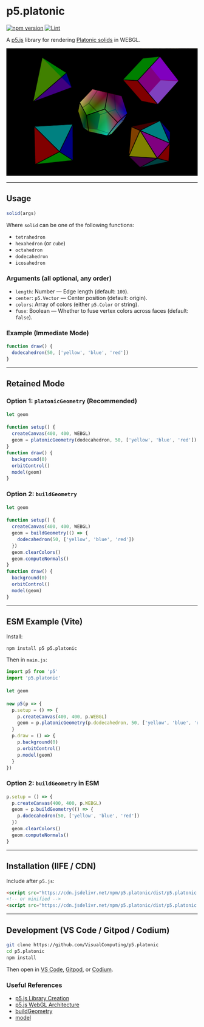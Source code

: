 # p5.platonic

[![npm version](https://img.shields.io/npm/v/p5.platonic.svg)](https://www.npmjs.com/package/p5.platonic)
[![Lint](https://img.shields.io/badge/lint-markdownlint-brightgreen)](https://github.com/DavidAnson/markdownlint)

A [p5.js](https://p5js.org/) library for rendering [Platonic solids](https://en.wikipedia.org/wiki/Platonic_solid) in WEBGL.

![Platonic solids.](p5.platonic.png)

---

## Usage

```js
solid(args)
```

Where `solid` can be one of the following functions:

- `tetrahedron`
- `hexahedron` (or `cube`)
- `octahedron`
- `dodecahedron`
- `icosahedron`

### Arguments (all optional, any order)
- `length`: Number — Edge length (default: `100`).
- `center`: `p5.Vector` — Center position (default: origin).
- `colors`: Array of colors (either `p5.Color` or string).
- `fuse`: Boolean — Whether to fuse vertex colors across faces (default: `false`).

### Example (Immediate Mode)

```js
function draw() {
  dodecahedron(50, ['yellow', 'blue', 'red'])
}
```

---

## Retained Mode

### Option 1: `platonicGeometry` (Recommended)

```js
let geom

function setup() {
  createCanvas(400, 400, WEBGL)
  geom = platonicGeometry(dodecahedron, 50, ['yellow', 'blue', 'red'])
}
function draw() {
  background(0)
  orbitControl()
  model(geom)
}
```

### Option 2: `buildGeometry`

```js
let geom

function setup() {
  createCanvas(400, 400, WEBGL)
  geom = buildGeometry(() => {
    dodecahedron(50, ['yellow', 'blue', 'red'])
  })
  geom.clearColors()
  geom.computeNormals()
}
function draw() {
  background(0)
  orbitControl()
  model(geom)
}
```

---

## ESM Example (Vite)

Install:

```bash
npm install p5 p5.platonic
```

Then in `main.js`:

```js
import p5 from 'p5'
import 'p5.platonic'

let geom

new p5(p => {
  p.setup = () => {
    p.createCanvas(400, 400, p.WEBGL)
    geom = p.platonicGeometry(p.dodecahedron, 50, ['yellow', 'blue', 'red'])
  }
  p.draw = () => {
    p.background(0)
    p.orbitControl()
    p.model(geom)
  }
})
```

### Option 2: `buildGeometry` in ESM

```js
p.setup = () => {
  p.createCanvas(400, 400, p.WEBGL)
  geom = p.buildGeometry(() => {
    p.dodecahedron(50, ['yellow', 'blue', 'red'])
  })
  geom.clearColors()
  geom.computeNormals()
}
```

---

## Installation (IIFE / CDN)

Include after `p5.js`:

```html
<script src="https://cdn.jsdelivr.net/npm/p5.platonic/dist/p5.platonic.js"></script>
<!-- or minified -->
<script src="https://cdn.jsdelivr.net/npm/p5.platonic/dist/p5.platonic.min.js"></script>
```

---

## Development (VS Code / Gitpod / Codium)

```bash
git clone https://github.com/VisualComputing/p5.platonic
cd p5.platonic
npm install
```

Then open in [VS Code](https://code.visualstudio.com/), [Gitpod](https://gitpod.io), or [Codium](https://vscodium.com).

### Useful References

- [p5.js Library Creation](https://beta.p5js.org/contribute/creating_libraries/)
- [p5.js WebGL Architecture](https://github.com/processing/p5.js/blob/main/contributor_docs/webgl_mode_architecture.md)
- [buildGeometry](https://beta.p5js.org/reference/p5/buildgeometry/)
- [model](https://beta.p5js.org/reference/p5/model/)
